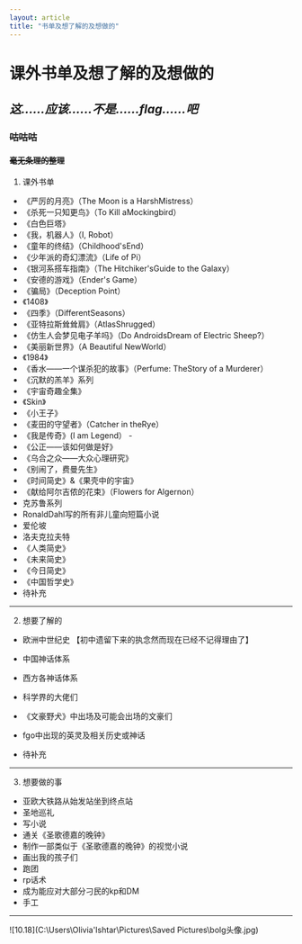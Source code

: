 ```yaml
---
layout: article
title: "书单及想了解的及想做的"
---
```


# **课外书单及想了解的**及想做的

## *这......应该......不是......flag......吧*

### ~~咕咕咕~~

#### ~~毫无条理的整理~~



1. 课外书单

- 《严厉的月亮》（The Moon is a HarshMistress） 
- 《杀死一只知更鸟》（To Kill aMockingbird）
- 《白色巨塔》 
- 《我，机器人》（I, Robot） 
- 《童年的终结》（Childhood'sEnd）
- 《少年派的奇幻漂流》（Life of Pi）
- 《银河系搭车指南》（The Hitchiker'sGuide to the Galaxy）
- 《安德的游戏》（Ender's Game）
- 《骗局》（Deception Point）
- 《1408》
- 《四季》（DifferentSeasons）
- 《亚特拉斯耸耸肩》（AtlasShrugged）
- 《仿生人会梦见电子羊吗》（Do AndroidsDream of Electric Sheep?）
- 《美丽新世界》（A Beautiful NewWorld）
- 《1984》
- 《香水——一个谋杀犯的故事》（Perfume: TheStory of a Murderer）
- 《沉默的羔羊》系列
- 《宇宙奇趣全集》
- 《Skin》
- 《小王子》
- 《麦田的守望者》（Catcher in theRye）
- 《我是传奇》(I am Legend）	-
- 《公正——该如何做是好》 
- 《乌合之众——大众心理研究》
- 《别闹了，费曼先生》 
- 《时间简史》&《果壳中的宇宙》
- 《献给阿尔吉侬的花束》（Flowers for Algernon）
- 克苏鲁系列
- RonaldDahl写的所有非儿童向短篇小说
- 爱伦坡
- 洛夫克拉夫特
- 《人类简史》
- 《未来简史》
- 《今日简史》
- 《中国哲学史》
- 待补充



---

2. 想要了解的

- 欧洲中世纪史 【初中遗留下来的执念然而现在已经不记得理由了】

- 中国神话体系
- 西方各神话体系

- 科学界的大佬们

- 《文豪野犬》中出场及可能会出场的文豪们
- fgo中出现的英灵及相关历史或神话
- 待补充

---

3. 想要做的事

- 亚欧大铁路从始发站坐到终点站
- 圣地巡礼
- 写小说
- 通关《圣歌德嘉的晚钟》
- 制作一部类似于《圣歌德嘉的晚钟》的视觉小说
- 画出我的孩子们
- 跑团
- rp话术
- 成为能应对大部分刁民的kp和DM
- 手工

---

![10.18](C:\Users\Olivia'Ishtar\Pictures\Saved Pictures\bolg头像.jpg)
